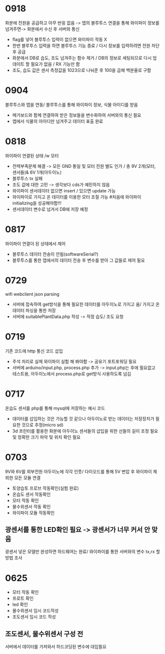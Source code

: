 # 0918
화분에 전원을 공급하고 아무 반응 없음 -> 앱의 블루투스 연결을 통해 와이파이 정보를 넘겨주면-> 화분에서 수신 후 서버와 통신
- flag를 넣어 블루투스 입력이 없으면 와이파이 작동 X
- 한번 블루투스 입력을 하면 블루투스 기능 종료 / 다시 정보를 입력하려면 전원 차단 후 공급
- 화분에서 DB로 습도, 조도 넘겨주는 함수 제거 / DB의 정보로 세팅되므로 다시 업데이트 할 필요가 없음 / RX 기능만 함
- 조도, 습도 값은 센서 측정값을 1023으로 나눠준 후 100을 곱해 백분율로 구함

# 0904
블루투스와 앱을 연동/ 블루투스를 통해 와이파이 정보, 식물 아이디를 받음
- 메가보드와 함께 연결하여 받은 정보들을 변수화하여 서버와의 통신 필요
- 앱에서 식물의 아이디만 넘겨주고 데이터 표출 완료

# 0818
와이파이 연결된 상태 /w 모터
- 전력부족문제 해결 -> 모든 GND 통일 및 모터 전원 별도 인가 / 총 9V 2개(모터, 센서들)& 6V 1개(아두이노)
- 블루투스 tx 실패
- 조도 값에 대한 고민 -> 생각보다 cds가 예민하지 않음
- 와이파이 센서데이터 없으면 insert / 있으면 update 가능
- 와이파이로 가지고 온 데이터를 이용한 모터 조절 가능 #처음에 와이파이 initializing을 성공해야함!!! 
- 센서데이터 변수로 넘겨서 DB에 저장 예정

# 0817
와이파이 연결이 된 상태에서 제어
- 블루투스 데이터 전송이 안됨(softwareSerial?)
- 블루투스를 통한 앱에서의 데이터 전송 후 변수를 받아 그 값들로 제어 필요

# 0729
wifi webclient json parsing
- 서버에 접속하여 get방식을 통해 필요한 데이터를 아두이노로 가지고 옴/ 가지고 온 데이터 파싱을 통한 저장
- 서버에 suitablePlantData.php 작성 -> 적정 습도/ 조도 요청

# 0719
기존 코드에 http 통신 코드 삽입
- 주석 처리로 실제 와이파이 실험 해 봐야함 -> 공유기 포트포워딩 필요
- 서버에 arduino/input.php, process.php 추가 -> input.php는 후에 필요없고 테스트용, 아두이노에서 process.php로 get방식 사용하도록 넘김

# 0717
온습도 센서를 php를 통해 mysql에 저장하는 예시 코드
- 데이터를 삽입하는 것은 가능할 것 같으나 아두이노로 받는 데이터는 저장장치가 필요한 것으로 추정(micro sd)
- 3d 프린터를 활용한 화분에 아두이노 센서들의 삽입을 위한 선들의 길이 조정 필요 및 정확한 크기 파악 및 위치 확인 필요

# 0703
9V와 6V를 외부전원 아두이노에 각각 인풋/ 다이오드를 통해 5V 변압 후 와이파이 제외한 모든 모듈 연결
- 토양습토 프로브 작동확인(실험 완료)
- 온습도 센서 작동확인
- 모터 작동 확인
- 물수위센서 작동 확인
- 와이파이 모듈 작동확인
## 광센서를 통한 LED확인 필요 -> 광센서가 너무 커서 안 맞음
광센서 넣은 모델만 완성하면 하드웨어는 완료/ 와이파이를 통한 서버와의 변수 tx,rx 할 방법 조사

# 0625
- 모터 작동 확인
- 프로트 확인
- led 확인
- 물수위센서 임시 코드작성
- 조도센서 임시 코드 작성
## 조도센서, 물수위센서 구성 전
서버에서 데이터를 가져와서 하드코딩된 변수에 대입필요



